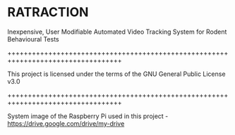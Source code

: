 # RATRACTION

Inexpensive, User Modifiable Automated Video Tracking System for Rodent Behavioural Tests

++++++++++++++++++++++++++++++++++++++++++++++++++++++++++++++++++++++++++++++++++

This project is licensed under the terms of the GNU General Public License v3.0

++++++++++++++++++++++++++++++++++++++++++++++++++++++++++++++++++++++++++++++++++

System image of the Raspberry Pi used in this project - https://drive.google.com/drive/my-drive
